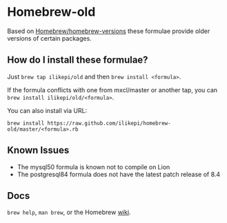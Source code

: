 Homebrew-old
============
Based on [Homebrew/homebrew-versions][orig] these formulae provide older
versions of certain packages.

How do I install these formulae?
--------------------------------
Just `brew tap ilikepi/old` and then `brew install <formula>`.

If the formula conflicts with one from mxcl/master or another tap, you
can `brew install ilikepi/old/<formula>`.

You can also install via URL:

```
brew install https://raw.github.com/ilikepi/homebrew-old/master/<formula>.rb
```

Known Issues
------------
* The mysql50 formula is known not to compile on Lion
* The postgresql84 formula does not have the latest patch release of 8.4

Docs
----
`brew help`, `man brew`, or the Homebrew [wiki][].

[wiki]:http://wiki.github.com/mxcl/homebrew
[orig]:https://github.com/Homebrew/homebrew-versions

